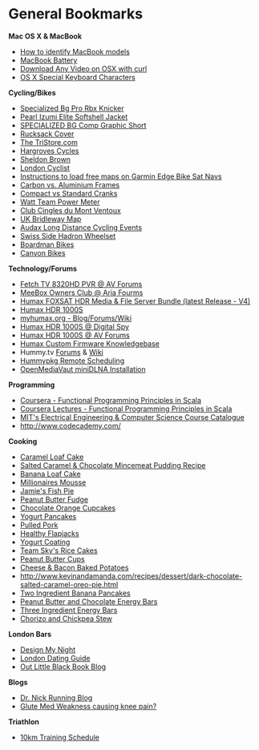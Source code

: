 # General Bookmarks #

**Mac OS X & MacBook**
  * [How to identify MacBook models](http://support.apple.com/kb/ht1635)
  * [MacBook Battery](http://www.batterytec.co.uk/Apple/MacBook-Pro/13-39-39-/13-MacBook/prod_9)
  * [Download Any Video on OSX with curl](http://roundhere.net/journal/download-flash-or-any-other-video-on-osx-with-curl/)
  * [OS X Special Keyboard Characters](http://www.thedesigncubicle.com/2008/10/complete-list-of-special-character-keyboard-shortcuts/)

**Cycling/Bikes**
  * [Specialized Bg Pro Rbx Knicker](http://www.cyclestore.co.uk/productDetails.asp?productID=17436&categoryID=1242)
  * [Pearl Izumi Elite Softshell Jacket](http://www.tweekscycles.com/Cycle/Clothing_&_Accessories/Jackets_-_Waterproof/Pearl_Izumi_Elite_Softshell_Jacket/1002/8065)
  * [SPECIALIZED BG Comp Graphic Short](http://www.southdownsbikes.com/products.php?plid=m9b0s56p7110)
  * [Rucksack Cover](http://www.wiggle.co.uk/respro-waterproof-hump-rucksack-cover/)
  * [The TriStore.com](http://www.thetristore.com/)
  * [Hargroves Cycles](http://www.hargrovescycles.co.uk/)
  * [Sheldon Brown](http://sheldonbrown.com/)
  * [London Cyclist](http://www.londoncyclist.co.uk/)
  * [Instructions to load free maps on Garmin Edge Bike Sat Navs](http://www.dcrainmaker.com/2013/05/download-garmin-705800810.html)
  * [Carbon vs. Aluminium Frames](http://www.cyclechat.net/threads/road-bike-frame-carbon-or-aluminium.47610/)
  * [Compact vs Standard Cranks](https://www.stevehoggbikefitting.com/cycling/2011/05/compact-cranks-vs-standard-cranks-gearing-implications/)
  * [Watt Team Power Meter](http://road.cc/content/news/127062-watteam-offer-%C2%A3300-powerbeat-powermeter-video)
  * [Club Cingles du Mont Ventoux](http://www.clubcinglesventoux.org/en/club.html)
  * [UK Bridleway Map](http://www.bridlewaymap.com/)
  * [Audax Long Distance Cycling Events](http://www.aukweb.net)
  * [Swiss Side Hadron Wheelset](http://www.swissside.com/shop/hadron-wheelset)
  * [Boardman Bikes](http://www.boardmanbikes.com)
  * [Canyon Bikes](http://www.canyon.com)

**Technology/Forums**
  * [Fetch TV 8320HD PVR @ AV Forums](http://www.avforums.com/forums/pvrs-vcrs/1529696-fetch-tv-hd-pvr-tesco-04-06-2010-part-seven.html)
  * [MeeBox Owners Club @ Aria Fourms](http://forums.aria.co.uk/showthread.php/98603-meebox-owners-club)
  * [Humax FOXSAT HDR Media & File Server Bundle (latest Release - V4)](http://www.avforums.com/forums/freesat/1661195-media-file-server-bundle-foxsat-hdr-release-4-0-part-3-a.html)
  * [Humax HDR 1000S](http://www.humaxdirect.co.uk/product.asp?ProdRef=10108)
  * [myhumax.org - Blog/Forums/Wiki](http://myhumax.org/)
  * [Humax HDR 1000S @ Digital Spy](http://forums.digitalspy.co.uk/showthread.php?t=1729968)
  * [Humax HDR 1000S @ AV Forums](http://www.avforums.com/forums/freesat/1674166-new-humax-hdr-1000s-freetime-pvr.html)
  * [Humax Custom Firmware Knowledgebase](http://hummy.tv/forum/threads/things-every-hd-fox-t2-hdr-fox-t2-owner-should-know.1858/)
  * Hummy.tv [Forums](http://hummy.tv/forum/) & [Wiki](http://wiki.hummy.tv/wiki/Main_Page)
  * [Hummypkg Remote Scheduling](http://rs.hummypkg.org.uk/)
  * [OpenMediaVaut miniDLNA Installation](http://forums.openmediavault.org/viewtopic.php?f=13&t=428)

**Programming**
  * [Coursera - Functional Programming Principles in Scala](https://class.coursera.org/progfun-002/class/index)
  * [Coursera Lectures - Functional Programming Principles in Scala](https://class.coursera.org/progfun-002/lecture/index)
  * [MIT's Electrical Engineering & Computer Science Course Catalogue](http://ocw.mit.edu/courses/electrical-engineering-and-computer-science/)
  * http://www.codecademy.com/

**Cooking**

  * [Caramel Loaf Cake](http://www.bbcgoodfood.com/recipes/251615/caramel-apple-loaf-cake)
  * [Salted Caramel & Chocolate Mincemeat Pudding Recipe](http://www.channel4.com/4food/recipes/tv-show-recipes/sunday-brunch-recipes/salted-caramel-and-chocolate-mincemeat-pudding-recipe)
  * [Banana Loaf Cake](http://www.cookuk.co.uk/cake/banana-cake.htm)
  * [Millionaires Mousse](http://www.bbc.co.uk/food/recipes/millionaires_mousse_51330)
  * [Jamie's Fish Pie](http://www.jamieoliver.com/recipes/fish-recipes/fish-pie)
  * [Peanut Butter Fudge](http://www.bbc.co.uk/food/recipes/peanutbutterfudge_93630)
  * [Chocolate Orange Cupcakes](http://www.bbc.co.uk/food/recipes/chocolate_orange_69109)
  * [Yogurt Pancakes](http://www.tasteofhome.com/recipes/yogurt-pancakes)
  * [Pulled Pork](http://www.channel4.com/4food/recipes/tv-show-recipes/the-fabulous-baker-brothers-recipes/pulled-pork-recipe)
  * [Healthy Flapjacks](http://www.flapjackrecipe.com/healthy-flapjack-recipe/)
  * [Yogurt Coating ](http://en.allexperts.com/q/Desserts-747/Yogurt-covered-strawberries.htm)
  * [Team Sky's Rice Cakes](http://www.thecyclediaries.com/resources-2/team-skys-cycling-nutrition-recipe/)
  * [Peanut Butter Cups](http://lemon-sugar.com/2012/09/peanut-butter-cups.html)
  * [Cheese & Bacon Baked Potatoes](http://www.bbcgoodfood.com/recipes/1759659/bonfire-night-baked-potatoes)
  * http://www.kevinandamanda.com/recipes/dessert/dark-chocolate-salted-caramel-oreo-pie.html
  * [Two Ingredient Banana Pancakes](http://www.thekitchn.com/how-to-make-2-ingredient-banana-pancakes-cooking-lessons-from-the-kitchn-218658)
  * [Peanut Butter and Chocolate Energy Bars](http://www.thekitchn.com/recipe-peanut-butter-amp-chocolate-energy-bars-recipes-from-the-kitchn-204806)
  * [Three Ingredient Energy Bars](http://www.thekitchn.com/how-to-make-easy-3-ingredient-energy-bars-at-home-cooking-lessons-from-the-kitchn-184306#_)
  * [Chorizo and Chickpea Stew](https://www.bbcgoodfood.com/recipes/3147690/chorizo-and-chickpea-stew)

**London Bars**

  * [Design My Night](http://www.designmynight.com/london/romantic-bars-in-london#list)
  * [London Dating Guide](http://www.thegreatdateguide.com/suggestions/first-date/)
  * [Out Little Black Book Blog](http://ourlittle-blackbook.com/)

**Blogs**

  * [Dr. Nick Running Blog](http://www.drnicksrunningblog.com/)
  * [Glute Med Weakness causing knee pain?](http://breakingmuscle.com/mobility-recovery/your-it-band-is-not-the-enemy)

**Triathlon**

  * [10km Training Schedule](http://www.city-runs.co.uk/training/10km_training_schedule/)
